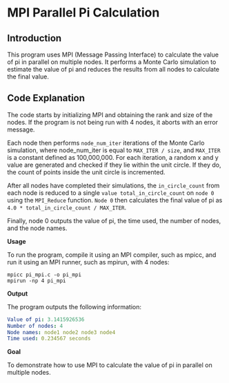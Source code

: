 # MPI Parallel Pi Calculation
<h2>Introduction</h2>
This program uses MPI (Message Passing Interface) to calculate the value of pi in parallel on multiple nodes. It performs a Monte Carlo simulation to estimate the value of pi and reduces the results from all nodes to calculate the final value.

<h2>Code Explanation</h2>
The code starts by initializing MPI and obtaining the rank and size of the nodes. If the program is not being run with 4 nodes, it aborts with an error message.

Each node then performs `node_num_iter` iterations of the Monte Carlo simulation, where node_num_iter is equal to `MAX_ITER / size`, and `MAX_ITER` is a constant defined as 100,000,000. For each iteration, a random x and y value are generated and checked if they lie within the unit circle. If they do, the count of points inside the unit circle is incremented.

After all nodes have completed their simulations, the `in_circle_count` from each node is reduced to a single `value total_in_circle_count` on `node 0` using the `MPI_Reduce` function. `Node 0` then calculates the final value of pi as `4.0 * total_in_circle_count / MAX_ITER`.

Finally, node 0 outputs the value of pi, the time used, the number of nodes, and the node names.

<b>Usage</b>

To run the program, compile it using an MPI compiler, such as mpicc, and run it using an MPI runner, such as mpirun, with 4 nodes:

```console
mpicc pi_mpi.c -o pi_mpi
mpirun -np 4 pi_mpi
```
<b>Output</b>

The program outputs the following information:

``` yaml
Value of pi: 3.1415926536
Number of nodes: 4
Node names: node1 node2 node3 node4
Time used: 0.234567 seconds
```
<b>Goal</b>

To demonstrate how to use MPI to calculate the value of pi in parallel on multiple nodes.